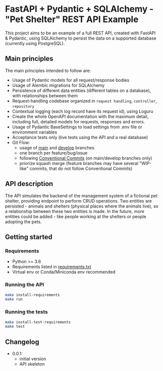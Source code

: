 # FastAPI + Pydantic + SQLAlchemy - "Pet Shelter" REST API Example

This project aims to be an example of a full REST API, created with FastAPI & Pydantic, using SQLAlchemy to persist the data on a supported database (currently using PostgreSQL).

## Main principles

The main principles intended to follow are:

- Usage of Pydantic models for all request/response bodies
- Usage of Alembic migrations for SQLAlchemy
- Persistence of different data entities (different tables on a database), with relationships between them
- Request-handling codebase organized in `request handling`, `controller`, `repository`
- Contextual logging (each log record have its request id), using Loguru
- Create the whole OpenAPI documentation with the maximum detail, including full, detailed models for requests, responses and errors.
- Usage of Pydantic BaseSettings to load settings from .env file or environment variables
- Acceptance tests only (live tests using the API and a real database)
- Git Flow:
  - usage of [main](https://github.com/David-Lor/FastAPI-Pydantic-SQLAlchemy-PetShelter-API/tree/main) and [develop](https://github.com/David-Lor/FastAPI-Pydantic-SQLAlchemy-PetShelter-API/tree/develop) branches
  - one branch per feature/bug/issue
  - following [Conventional Commits](https://www.conventionalcommits.org) (on main/develop branches only)
  - priorize squash merge (feature branches may have several "WIP-like" commits, that do not follow Conventional Commits)

## API description

The API simulates the backend of the management system of a fictional pet shelter, providing endpoint to perform CRUD operations.
Two entities are persisted - animals and shelters (physical places where the animals live), so a relationship between these two entities is made.
In the future, more entities could be added - like people working at the shelters or people adopting the pets.

## Getting started

### Requirements

- Python >= 3.6
- Requirements listed in [requirements.txt](requirements.txt)
- Virtual env or Conda/Miniconda env recommended

### Running the API

```bash
make install-requirements
make run
```

### Running the tests

```bash
make install-test-requirements
make test
```

## Changelog

- 0.0.1:
  - initial version
  - API skeleton
